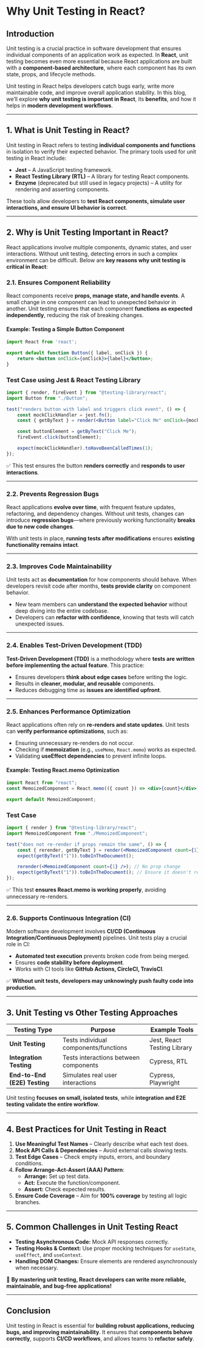 # **Why Unit Testing in React?**

## **Introduction**
Unit testing is a crucial practice in software development that ensures individual components of an application work as expected. In **React**, unit testing becomes even more essential because React applications are built with a **component-based architecture**, where each component has its own state, props, and lifecycle methods. 

Unit testing in React helps developers catch bugs early, write more maintainable code, and improve overall application stability. In this blog, we’ll explore **why unit testing is important in React**, its **benefits**, and how it helps in **modern development workflows**.

---

## **1. What is Unit Testing in React?**
Unit testing in React refers to testing **individual components and functions** in isolation to verify their expected behavior. The primary tools used for unit testing in React include:
- **Jest** – A JavaScript testing framework.
- **React Testing Library (RTL)** – A library for testing React components.
- **Enzyme** (deprecated but still used in legacy projects) – A utility for rendering and asserting components.

These tools allow developers to **test React components, simulate user interactions, and ensure UI behavior is correct**.

---

## **2. Why is Unit Testing Important in React?**
React applications involve multiple components, dynamic states, and user interactions. Without unit testing, detecting errors in such a complex environment can be difficult. Below are **key reasons why unit testing is critical in React**:

### **2.1. Ensures Component Reliability**
React components receive **props, manage state, and handle events**. A small change in one component can lead to unexpected behavior in another. Unit testing ensures that each component **functions as expected independently**, reducing the risk of breaking changes.

#### **Example: Testing a Simple Button Component**
```jsx
import React from 'react';

export default function Button({ label, onClick }) {
    return <button onClick={onClick}>{label}</button>;
}
```
### **Test Case using Jest & React Testing Library**
```jsx
import { render, fireEvent } from "@testing-library/react";
import Button from "./Button";

test("renders button with label and triggers click event", () => {
    const mockClickHandler = jest.fn();
    const { getByText } = render(<Button label="Click Me" onClick={mockClickHandler} />);

    const buttonElement = getByText("Click Me");
    fireEvent.click(buttonElement);

    expect(mockClickHandler).toHaveBeenCalledTimes(1);
});
```
✅ This test ensures the button **renders correctly** and **responds to user interactions**.

---

### **2.2. Prevents Regression Bugs**
React applications **evolve over time**, with frequent feature updates, refactoring, and dependency changes. Without unit tests, changes can introduce **regression bugs**—where previously working functionality **breaks due to new code changes**.

With unit tests in place, **running tests after modifications** ensures **existing functionality remains intact**.

---

### **2.3. Improves Code Maintainability**
Unit tests act as **documentation** for how components should behave. When developers revisit code after months, **tests provide clarity** on component behavior.

- New team members can **understand the expected behavior** without deep diving into the entire codebase.
- Developers can **refactor with confidence**, knowing that tests will catch unexpected issues.

---

### **2.4. Enables Test-Driven Development (TDD)**
**Test-Driven Development (TDD)** is a methodology where **tests are written before implementing the actual feature**. This practice:
- Ensures developers **think about edge cases** before writing the logic.
- Results in **cleaner, modular, and reusable** components.
- Reduces debugging time as **issues are identified upfront**.

---

### **2.5. Enhances Performance Optimization**
React applications often rely on **re-renders and state updates**. Unit tests can **verify performance optimizations**, such as:
- Ensuring unnecessary re-renders do not occur.
- Checking if **memoization** (e.g., `useMemo`, `React.memo`) works as expected.
- Validating **useEffect dependencies** to prevent infinite loops.

#### **Example: Testing React.memo Optimization**
```jsx
import React from "react";
const MemoizedComponent = React.memo(({ count }) => <div>{count}</div>);

export default MemoizedComponent;
```
### **Test Case**
```jsx
import { render } from "@testing-library/react";
import MemoizedComponent from "./MemoizedComponent";

test("does not re-render if props remain the same", () => {
    const { rerender, getByText } = render(<MemoizedComponent count={1} />);
    expect(getByText("1")).toBeInTheDocument();

    rerender(<MemoizedComponent count={1} />); // No prop change
    expect(getByText("1")).toBeInTheDocument(); // Ensure it doesn't re-render unnecessarily
});
```
✅ This test **ensures React.memo is working properly**, avoiding unnecessary re-renders.

---

### **2.6. Supports Continuous Integration (CI)**
Modern software development involves **CI/CD (Continuous Integration/Continuous Deployment)** pipelines. Unit tests play a crucial role in CI:
- **Automated test execution** prevents broken code from being merged.
- Ensures **code stability before deployment**.
- Works with CI tools like **GitHub Actions, CircleCI, TravisCI**.

✅ **Without unit tests, developers may unknowingly push faulty code into production.**

---

## **3. Unit Testing vs Other Testing Approaches**
| Testing Type         | Purpose | Example Tools |
|----------------------|---------|--------------|
| **Unit Testing**    | Tests individual components/functions | Jest, React Testing Library |
| **Integration Testing** | Tests interactions between components | Cypress, RTL |
| **End-to-End (E2E) Testing** | Simulates real user interactions | Cypress, Playwright |

Unit testing **focuses on small, isolated tests**, while **integration and E2E testing validate the entire workflow**.

---

## **4. Best Practices for Unit Testing in React**
1. **Use Meaningful Test Names** – Clearly describe what each test does.
2. **Mock API Calls & Dependencies** – Avoid external calls slowing tests.
3. **Test Edge Cases** – Check empty inputs, errors, and boundary conditions.
4. **Follow Arrange-Act-Assert (AAA) Pattern**:
   - **Arrange:** Set up test data.
   - **Act:** Execute the function/component.
   - **Assert:** Check expected results.
5. **Ensure Code Coverage** – Aim for **100% coverage** by testing all logic branches.

---

## **5. Common Challenges in Unit Testing React**
- **Testing Asynchronous Code:** Mock API responses correctly.
- **Testing Hooks & Context:** Use proper mocking techniques for `useState`, `useEffect`, and `useContext`.
- **Handling DOM Changes:** Ensure elements are rendered asynchronously when necessary.
  
🚀 **By mastering unit testing, React developers can write more reliable, maintainable, and bug-free applications!**

---

## **Conclusion**
Unit testing in React is essential for **building robust applications, reducing bugs, and improving maintainability**. It ensures that **components behave correctly**, supports **CI/CD workflows**, and allows teams to **refactor safely**. 
